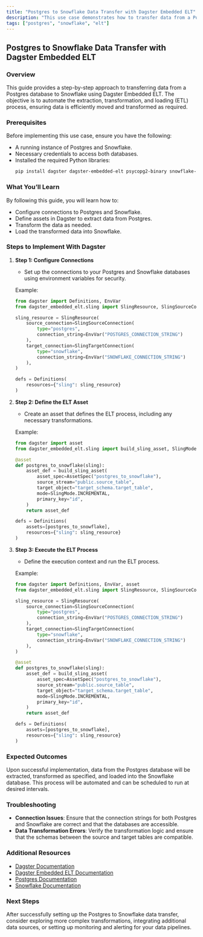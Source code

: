 ```yaml
---
title: "Postgres to Snowflake Data Transfer with Dagster Embedded ELT"
description: "This use case demonstrates how to transfer data from a Postgres database to Snowflake using Dagster Embedded ELT. The objective is to automate the extraction of data from Postgres, perform necessary transformations, and load it into Snowflake for further analysis or reporting."
tags: ["postgres", "snowflake", "elt"]
---
```


## Postgres to Snowflake Data Transfer with Dagster Embedded ELT

### Overview

This guide provides a step-by-step approach to transferring data from a Postgres database to Snowflake using Dagster Embedded ELT. The objective is to automate the extraction, transformation, and loading (ETL) process, ensuring data is efficiently moved and transformed as required.

### Prerequisites

Before implementing this use case, ensure you have the following:

- A running instance of Postgres and Snowflake.
- Necessary credentials to access both databases.
- Installed the required Python libraries:
  ```bash
  pip install dagster dagster-embedded-elt psycopg2-binary snowflake-connector-python
  ```

### What You’ll Learn

By following this guide, you will learn how to:

- Configure connections to Postgres and Snowflake.
- Define assets in Dagster to extract data from Postgres.
- Transform the data as needed.
- Load the transformed data into Snowflake.

### Steps to Implement With Dagster

1. **Step 1: Configure Connections**
    - Set up the connections to your Postgres and Snowflake databases using environment variables for security.

    Example:
    ```python
    from dagster import Definitions, EnvVar
    from dagster_embedded_elt.sling import SlingResource, SlingSourceConnection, SlingTargetConnection

    sling_resource = SlingResource(
        source_connection=SlingSourceConnection(
            type="postgres", 
            connection_string=EnvVar("POSTGRES_CONNECTION_STRING")
        ),
        target_connection=SlingTargetConnection(
            type="snowflake",
            connection_string=EnvVar("SNOWFLAKE_CONNECTION_STRING")
        ),
    )

    defs = Definitions(
        resources={"sling": sling_resource}
    )
    ```

2. **Step 2: Define the ELT Asset**
    - Create an asset that defines the ELT process, including any necessary transformations.

    Example:
    ```python
    from dagster import asset
    from dagster_embedded_elt.sling import build_sling_asset, SlingMode, AssetSpec

    @asset
    def postgres_to_snowflake(sling):
        asset_def = build_sling_asset(
            asset_spec=AssetSpec("postgres_to_snowflake"),
            source_stream="public.source_table",
            target_object="target_schema.target_table",
            mode=SlingMode.INCREMENTAL,
            primary_key="id",
        )
        return asset_def

    defs = Definitions(
        assets=[postgres_to_snowflake],
        resources={"sling": sling_resource}
    )
    ```

3. **Step 3: Execute the ELT Process**
    - Define the execution context and run the ELT process.

    Example:
    ```python
    from dagster import Definitions, EnvVar, asset
    from dagster_embedded_elt.sling import SlingResource, SlingSourceConnection, SlingTargetConnection, build_sling_asset, SlingMode, AssetSpec

    sling_resource = SlingResource(
        source_connection=SlingSourceConnection(
            type="postgres", 
            connection_string=EnvVar("POSTGRES_CONNECTION_STRING")
        ),
        target_connection=SlingTargetConnection(
            type="snowflake",
            connection_string=EnvVar("SNOWFLAKE_CONNECTION_STRING")
        ),
    )

    @asset
    def postgres_to_snowflake(sling):
        asset_def = build_sling_asset(
            asset_spec=AssetSpec("postgres_to_snowflake"),
            source_stream="public.source_table",
            target_object="target_schema.target_table",
            mode=SlingMode.INCREMENTAL,
            primary_key="id",
        )
        return asset_def

    defs = Definitions(
        assets=[postgres_to_snowflake],
        resources={"sling": sling_resource}
    )
    ```

### Expected Outcomes

Upon successful implementation, data from the Postgres database will be extracted, transformed as specified, and loaded into the Snowflake database. This process will be automated and can be scheduled to run at desired intervals.

### Troubleshooting

- **Connection Issues**: Ensure that the connection strings for both Postgres and Snowflake are correct and that the databases are accessible.
- **Data Transformation Errors**: Verify the transformation logic and ensure that the schemas between the source and target tables are compatible.

### Additional Resources

- [Dagster Documentation](https://docs.dagster.io/)
- [Dagster Embedded ELT Documentation](https://docs.slingdata.io/)
- [Postgres Documentation](https://www.postgresql.org/docs/)
- [Snowflake Documentation](https://docs.snowflake.com/)

### Next Steps

After successfully setting up the Postgres to Snowflake data transfer, consider exploring more complex transformations, integrating additional data sources, or setting up monitoring and alerting for your data pipelines.

